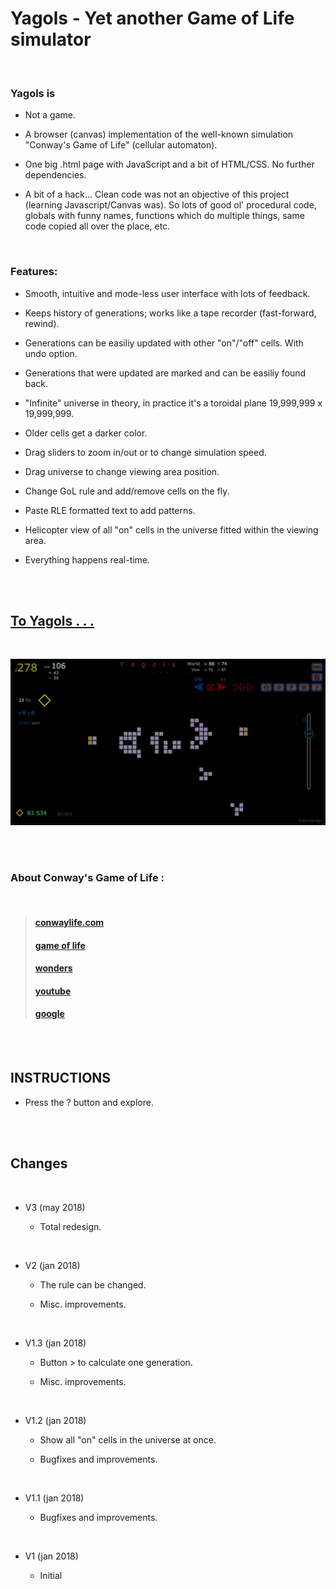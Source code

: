 # Yagols - Yet another Game of Life simulator

<br>

### Yagols is

  * Not a game.

  * A browser (canvas) implementation of the well-known simulation "Conway's Game of Life" (cellular automaton).
  
  * One big .html page with JavaScript and a bit of HTML/CSS. No further dependencies.
  
  * A bit of a hack... Clean code was not an objective of this project (learning Javascript/Canvas was). 
    So lots of good ol' procedural code, globals with funny names, functions which do multiple things,
    same code copied all over the place, etc.

<br>

### Features:

  * Smooth, intuitive and mode-less user interface with lots of feedback.

  * Keeps history of generations; works like a tape recorder (fast-forward, rewind).
  
  * Generations can be easiliy updated with other "on"/"off" cells. With undo option.
  
  * Generations that were updated are marked and can be easiliy found back.
  
  * "Infinite" universe in theory, in practice it's a toroidal plane 19,999,999 x 19,999,999.
  
  * Older cells get a darker color.
  
  * Drag sliders to zoom in/out or to change simulation speed.
  
  * Drag universe to change viewing area position.
    
  * Change GoL rule and add/remove cells on the fly.
  
  * Paste RLE formatted text to add patterns.
  
  * Helicopter view of all "on" cells in the universe fitted within the viewing area.
  
  * Everything happens real-time.

<br>
<br>

## [To Yagols . . .](http://erps.me/Yagols.html)

<br>

<p align="center">
  <img src="Screenshot.png" width="800"/>
</p>

<br> 
<br>

### About Conway's Game of Life :

<br>

>#### [conwaylife.com](http://www.conwaylife.com)
>#### [game of life](http://beltoforion.de/article.php?a=game_of_life)
>#### [wonders](http://www.math.com/students/wonders/life/life.html)
>#### [youtube](https://youtu.be/C2vgICfQawE)
>#### [google](https://www.google.nl/search?q=conway+game+of+life)

<br>
<br>

## INSTRUCTIONS

  * Press the ? button and explore.
    
<br>
<br>

## Changes

<br>

* V3 (may 2018)
  
  * Total redesign.

<br>

* V2 (jan 2018)
  
  * The rule can be changed.
  
  * Misc. improvements.

<br>

* V1.3 (jan 2018)
  
  * Button > to calculate one generation.
  
  * Misc. improvements.

<br>

* V1.2 (jan 2018)
  
  * Show all "on" cells in the universe at once.
  
  * Bugfixes and improvements.

<br>

* V1.1 (jan 2018)
  
  * Bugfixes and improvements.
  
<br>
  
* V1 (jan 2018)
  
  * Initial
